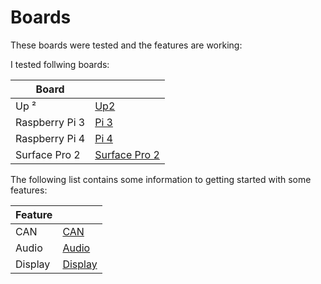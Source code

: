 # Boards

These boards were tested and the features are working:

I tested follwing boards:


| Board |  |
| --- | --- | 
| Up ² | [Up2](boards/up-squared.md) | 
| Raspberry Pi 3 | [Pi 3](boards/raspberry_pi3.md) | 
| Raspberry Pi 4 | [Pi 4](boards/raspberry_pi4.md) | 
| Surface Pro 2 | [Surface Pro 2](boards/surface_pro2.md) | 


The following list contains some information to getting started with some features:

| Feature |  |
| --- | --- | 
| CAN | [CAN](CAN/can.md) | 
| Audio | [Audio](audio/audio.md) | 
| Display | [Display](display/display.md) | 
